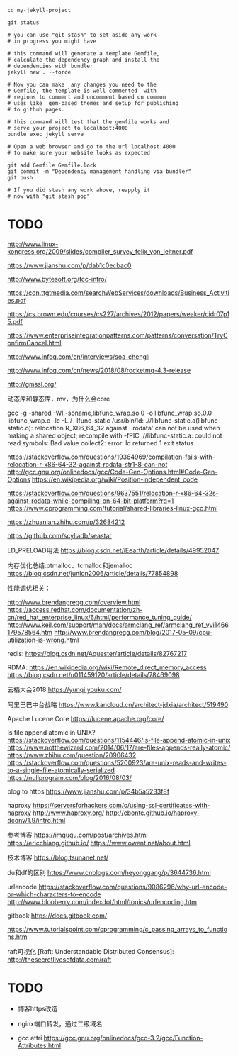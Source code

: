 
```
cd my-jekyll-project  
 
git status 

# you can use "git stash" to set aside any work 
# in progress you might have

# this command will generate a template Gemfile,
# calculate the dependency graph and install the 
# dependencies with bundler  
jekyll new . --force 

# Now you can make  any changes you need to the 
# Gemfile, the template is well commented  with 
# regions to comment and uncomment based on common 
# uses like  gem-based themes and setup for publishing 
# to github pages.

# this command will test that the gemfile works and 
# serve your project to localhost:4000  
bundle exec jekyll serve 

# Open a web browser and go to the url localhost:4000 
# to make sure your website looks as expected

git add Gemfile Gemfile.lock
git commit -m "Dependency management handling via bundler"
git push

# If you did stash any work above, reapply it 
# now with "git stash pop"
```


# TODO

http://www.linux-kongress.org/2009/slides/compiler_survey_felix_von_leitner.pdf

https://www.jianshu.com/p/dab1c0ecbac0

http://www.bytesoft.org/tcc-intro/

https://cdn.ttgtmedia.com/searchWebServices/downloads/Business_Activities.pdf

https://cs.brown.edu/courses/cs227/archives/2012/papers/weaker/cidr07p15.pdf

https://www.enterpriseintegrationpatterns.com/patterns/conversation/TryConfirmCancel.html

http://www.infoq.com/cn/interviews/soa-chengli

http://www.infoq.com/cn/news/2018/08/rocketmq-4.3-release


http://gmssl.org/


动态库和静态库，mv，为什么会core

gcc -g -shared -Wl,-soname,libfunc_wrap.so.0 -o libfunc_wrap.so.0.0 libfunc_wrap.o -lc -L./ -lfunc-static
/usr/bin/ld: .//libfunc-static.a(libfunc-static.o): relocation R_X86_64_32 against `.rodata' can not be used when making a shared object; recompile with -fPIC
.//libfunc-static.a: could not read symbols: Bad value
collect2: error: ld returned 1 exit status

https://stackoverflow.com/questions/19364969/compilation-fails-with-relocation-r-x86-64-32-against-rodata-str1-8-can-not
http://gcc.gnu.org/onlinedocs/gcc/Code-Gen-Options.html#Code-Gen-Options
https://en.wikipedia.org/wiki/Position-independent_code

https://stackoverflow.com/questions/9637551/relocation-r-x86-64-32s-against-rodata-while-compiling-on-64-bit-platform?rq=1
https://www.cprogramming.com/tutorial/shared-libraries-linux-gcc.html

https://zhuanlan.zhihu.com/p/32684212



https://github.com/scylladb/seastar

LD_PRELOAD用法
https://blog.csdn.net/iEearth/article/details/49952047

内存优化总结:ptmalloc、tcmalloc和jemalloc
https://blog.csdn.net/junlon2006/article/details/77854898

性能调优相关：

http://www.brendangregg.com/overview.html
https://access.redhat.com/documentation/zh-cn/red_hat_enterprise_linux/6/html/performance_tuning_guide/
http://www.keil.com/support/man/docs/armclang_ref/armclang_ref_vvi1466179578564.htm
http://www.brendangregg.com/blog/2017-05-09/cpu-utilization-is-wrong.html


redis:
https://blog.csdn.net/Aquester/article/details/82767217

RDMA:
https://en.wikipedia.org/wiki/Remote_direct_memory_access
https://blog.csdn.net/u011459120/article/details/78469098

云栖大会2018
https://yunqi.youku.com/

阿里巴巴中台战略
https://www.kancloud.cn/architect-jdxia/architect/519490


Apache Lucene Core
https://lucene.apache.org/core/


Is file append atomic in UNIX?
https://stackoverflow.com/questions/1154446/is-file-append-atomic-in-unix
https://www.notthewizard.com/2014/06/17/are-files-appends-really-atomic/
https://www.zhihu.com/question/20906432
https://stackoverflow.com/questions/5200923/are-unix-reads-and-writes-to-a-single-file-atomically-serialized
https://nullprogram.com/blog/2016/08/03/


blog to https
https://www.jianshu.com/p/34b5a5233f8f

haproxy
https://serversforhackers.com/c/using-ssl-certificates-with-haproxy
http://www.haproxy.org/
http://cbonte.github.io/haproxy-dconv/1.9/intro.html

参考博客
https://imququ.com/post/archives.html
https://ericchiang.github.io/
https://www.owent.net/about.html

技术博客
https://blog.tsunanet.net/

du和df的区别
https://www.cnblogs.com/heyonggang/p/3644736.html


urlencode
https://stackoverflow.com/questions/9086296/why-url-encode-or-which-characters-to-encode
http://www.blooberry.com/indexdot/html/topics/urlencoding.htm

gitbook
https://docs.gitbook.com/

https://www.tutorialspoint.com/cprogramming/c_passing_arrays_to_functions.htm

raft可视化
[Raft: Understandable Distributed Consensus]: http://thesecretlivesofdata.com/raft


# TODO

* 博客https改造
* nginx端口转发，通过二级域名

* gcc attri
https://gcc.gnu.org/onlinedocs/gcc-3.2/gcc/Function-Attributes.html

